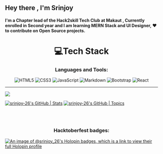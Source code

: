 ## Hey there , I'm Srinjoy
#### I'm a Chapter lead of the Hack2skill Tech Club at Makaut , Currently enrolled in Second year and I am learning MERN Stack and UI Designer, ❤️ to contribute on Open Source projects. 

  












<h1 align="center"> 💻Tech Stack </h1>
<h3 align="center">Languages and Tools:</h3>
<div align="center">

 ![HTML5](https://img.shields.io/badge/html5-%23E34F26.svg?style=for-the-badge&logo=html5&logoColor=white) ![CSS3](https://img.shields.io/badge/css3-%231572B6.svg?style=for-the-badge&logo=css3&logoColor=white) ![JavaScript](https://img.shields.io/badge/javascript-%23323330.svg?style=for-the-badge&logo=javascript&logoColor=%23F7DF1E) ![Markdown](https://img.shields.io/badge/markdown-%23000000.svg?style=for-the-badge&logo=markdown&logoColor=white) ![Bootstrap](https://img.shields.io/badge/bootstrap-%23563D7C.svg?style=for-the-badge&logo=bootstrap&logoColor=white) ![React](https://img.shields.io/badge/React-%2300599C.svg?style=for-the-badge&logo=React&logoColor=white)

</div>


---
[![](https://visitcount.itsvg.in/api?id=srinjoy-26&icon=6&color=8)](https://visitcount.itsvg.in)
  </div>

   [![srinjoy-26's GitHub | Stats](https://stats.quine.sh/srinjoy-26/github?theme=dark)](https://quine.sh?utm_source=widgets&utm_campaign=srinjoy-26)
   [![srinjoy-26's GitHub | Topics](https://stats.quine.sh/srinjoy-26/topics-over-time?theme=dark)](https://quine.sh?utm_source=widgets&utm_campaign=srinjoy-26)

<br>
<br>



<h3 align="center">Hacktoberfest badges:</h3>

[![An image of @srinjoy_26's Holopin badges, which is a link to view their full Holopin profile](https://holopin.me/srinjoy_26)](https://holopin.io/@srinjoy_26)
